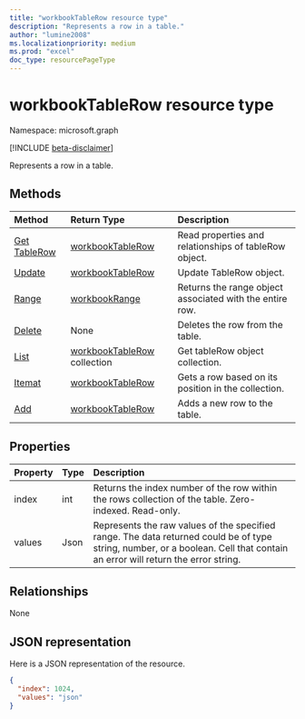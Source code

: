 ```yaml
---
title: "workbookTableRow resource type"
description: "Represents a row in a table."
author: "lumine2008"
ms.localizationpriority: medium
ms.prod: "excel"
doc_type: resourcePageType
---
```


# workbookTableRow resource type

Namespace: microsoft.graph

[!INCLUDE [beta-disclaimer](../../includes/beta-disclaimer.md)]

Represents a row in a table.


## Methods

| Method		   | Return Type	|Description|
|:---------------|:--------|:----------|
|[Get TableRow](../api/tablerow-get.md) | [workbookTableRow](workbooktablerow.md) |Read properties and relationships of tableRow object.|
|[Update](../api/tablerow-update.md) | [workbookTableRow](workbooktablerow.md)	|Update TableRow object. |
|[Range](../api/tablerow-range.md)|[workbookRange](workbookrange.md)|Returns the range object associated with the entire row.|
|[Delete](../api/tablerow-delete.md)|None|Deletes the row from the table.|
|[List](../api/tablerow-list.md) | [workbookTableRow](workbooktablerow.md) collection |Get tableRow object collection. |
|[Itemat](../api/tablerowcollection-itemat.md)|[workbookTableRow](workbooktablerow.md)|Gets a row based on its position in the collection.|
|[Add](../api/tablerowcollection-add.md)|[workbookTableRow](workbooktablerow.md)|Adds a new row to the table.|

## Properties
| Property	   | Type	|Description|
|:---------------|:--------|:----------|
|index|int|Returns the index number of the row within the rows collection of the table. Zero-indexed. Read-only.|
|values|Json|Represents the raw values of the specified range. The data returned could be of type string, number, or a boolean. Cell that contain an error will return the error string.|

## Relationships
None


## JSON representation

Here is a JSON representation of the resource.

<!-- {
  "blockType": "resource",
  "optionalProperties": [

  ],
  "@odata.type": "microsoft.graph.workbookTableRow"
}-->

```json
{
  "index": 1024,
  "values": "json"
}

```

<!-- uuid: 8fcb5dbc-d5aa-4681-8e31-b001d5168d79
2015-10-25 14:57:30 UTC -->
<!--
{
  "type": "#page.annotation",
  "description": "TableRow resource",
  "keywords": "",
  "section": "documentation",
  "tocPath": "",
  "suppressions": []
}
-->


